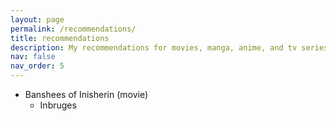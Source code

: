 ```yaml
---
layout: page
permalink: /recommendations/
title: recommendations
description: My recommendations for movies, manga, anime, and tv series.
nav: false
nav_order: 5
---
```



- Banshees of Inisherin (movie)
  - Inbruges